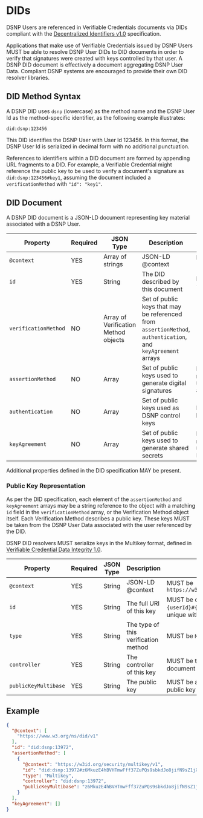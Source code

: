 # DIDs

DSNP Users are referenced in Verifiable Credentials documents via DIDs compliant with the [Decentralized Identifiers v1.0](https://www.w3.org/TR/did-core/) specification.

Applications that make use of Verifiable Credentials issued by DSNP Users MUST be able to resolve DSNP User DIDs to DID documents in order to verify that signatures were created with keys controlled by that user.
A DSNP DID document is effectively a document aggregating DSNP User Data.
Compliant DSNP systems are encouraged to provide their own DID resolver libraries.

## DID Method Syntax

A DSNP DID uses `dsnp` (lowercase) as the method name and the DSNP User Id as the method-specific identifier, as the following example illustrates:

`did:dsnp:123456`

This DID identifies the DSNP User with User Id 123456.
In this format, the DSNP User Id is serialized in decimal form with no additional punctuation. 

References to identifiers within a DID document are formed by appending URL fragments to a DID.
For example, a Verifiable Credential might reference the public key to be used to verify a document's signature as `did:dsnp:123456#key1`, assuming the document included a `verificationMethod` with `"id": "key1"`.

## DID Document

A DSNP DID document is a JSON-LD document representing key material associated with a DSNP User.

| Property | Required | JSON Type | Description | Restrictions |
| --- | --- | --- | --- | --- |
| `@context` | YES | Array of strings | JSON-LD @context | MUST include `"https://www.w3.org/ns/did/v1"` |
| `id` | YES | String | The DID described by this document | MUST be of the form `did:dsnp:{userId}` |
| `verificationMethod` | NO | Array of Verification Method objects | Set of public keys that may be referenced from `assertionMethod`, `authentication`, and `keyAgreement` arrays |
| `assertionMethod` | NO | Array  | Set of public keys used to generate digital signatures | MUST include or reference all relevant keys present in DSNP User Data `assertionMethodPublicKeys` |
| `authentication` | NO | Array  | Set of public keys used as DSNP control keys | MAY include or reference any keys used as control keys |
| `keyAgreement` | NO | Array | Set of public keys used to generate shared secrets | MUST include or reference all relevant keys present in DSNP User Data `keyAgreementPublicKeys` |

Additional properties defined in the DID specification MAY be present.

### Public Key Representation

As per the DID specification, each element of the `assertionMethod` and `keyAgreement` arrays may be a string reference to the object with a matching `id` field in the `verificationMethod` array, or the Verification Method object itself.
Each Verification Method describes a public key.
These keys MUST be taken from the DSNP User Data associated with the user referenced by the DID.

DSNP DID resolvers MUST serialize keys in the Multikey format, defined in [Verifiable Credential Data Integrity 1.0](https://www.w3.org/TR/vc-data-integrity/).

| Property | Required | JSON Type | Description | Restrictions |
| --- | --- | --- | --- | --- |
| `@context` | YES | String | JSON-LD @context | MUST be `https://w3id.org/security/multikey/v1` |
| `id` | YES | String | The full URI of this key | MUST be of the form `did:dsnp:{userId}#{identifier}`; MUST be unique within the document |
| `type` | YES | String | The type of this verification method | MUST be `Multikey` |
| `controller` | YES | String | The controller of this key | MUST be the DID of the enclosing document |
| `publicKeyMultibase` | YES | String | The public key | MUST be a valid multicodec-prefixed public key in `base58btc` encoding |

## Example

```json
{
  "@context": [
    "https://www.w3.org/ns/did/v1"
  ],
  "id": "did:dsnp:13972",
  "assertionMethod": [
    {
      "@context": "https://w3id.org/security/multikey/v1",
      "id": "did:dsnp:13972#z6MkuzE4hBVHTmwFff37ZuPQs9sbkdJo8jifN9sZ1jXbgyMp",
      "type": "Multikey",
      "controller": "did:dsnp:13972",
      "publicKeyMultibase": "z6MkuzE4hBVHTmwFff37ZuPQs9sbkdJo8jifN9sZ1jXbgyMp"
    }
  ],
  "keyAgreement": []
}
```

